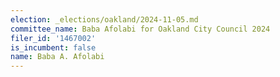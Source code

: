 ```yaml
---
election: _elections/oakland/2024-11-05.md
committee_name: Baba Afolabi for Oakland City Council 2024
filer_id: '1467002'
is_incumbent: false
name: Baba A. Afolabi
---
```

